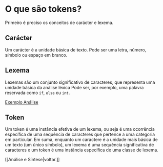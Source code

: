 # O que são tokens?
Primeiro é preciso os conceitos de carácter e lexema.
## Carácter
Um carácter é a unidade básica de texto. Pode ser uma letra, número, símbolo ou espaço em branco.
## Lexema
Lexemas são um conjunto significativo de caracteres, que representa uma unidade básica da 
análise léxica Pode ser, por exemplo, uma palavra reservada como `if`, `else` ou `int`.

[Exemplo Análise](Exemplo%20Análise.canvas)
## Token
Um token é uma instância efetiva de um lexema, ou seja é uma ocorrência específica de uma sequência de caracteres que pertence a uma categoria em particular. Em suma, enquanto um caractere é a unidade mais básica de um texto (um único símbolo), um lexema é uma sequência significativa de caracteres e um token é uma instância específica de uma classe de lexema.

[[Análise e Síntese|voltar.]]

